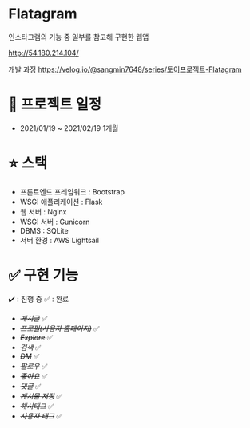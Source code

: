 # Flatagram
인스타그램의 기능 중 일부를 참고해 구현한 웹앱

http://54.180.214.104/

개발 과정
https://velog.io/@sangmin7648/series/토이프로젝트-Flatagram

# 📅 프로젝트 일정  
- 2021/01/19 ~ 2021/02/19 1개월

# ⭐ 스택
- 프론트엔드 프레임워크 : Bootstrap
- WSGI 애플리케이션 : Flask
- 웹 서버 : Nginx
- WSGI 서버 : Gunicorn
- DBMS : SQLite
- 서버 환경 : AWS Lightsail

# ✅ 구현 기능
✔️ : 진행 중
✅ : 완료

- ~~_게시글_~~  ✅  
- ~~_프로필(사용자 홈페이지)_~~ ✅ 
- _~~Explore~~_ ✅ 
- ~~_검색_~~ ✅ 
- ~~_DM_~~ ✅ 
- ~~_팔로우_~~ ✅ 
- ~~_좋아요_~~ ✅  
- ~~_댓글_~~  ✅  
- ~~_게시물 저장_~~ ✅ 
- ~~_해시태그_~~ ✅
- ~~_사용자 태그_~~ ✅
